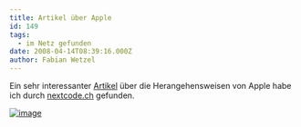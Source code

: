 ```yaml
---
title: Artikel über Apple
id: 149
tags:
  - im Netz gefunden
date: 2008-04-14T08:39:16.000Z
author: Fabian Wetzel
---
```


Ein sehr interessanter [Artikel](http://www.wired.com/techbiz/it/magazine/16-04/bz_apple?currentPage=1) &#252;ber die Herangehensweisen von Apple habe ich durch [nextcode.ch](http://nextcode.ch/archives/456) gefunden.

[![image](https://az275061.vo.msecnd.net/blogmedia/2008/04/image8.png)](http://www.wired.com/techbiz/it/magazine/16-04/bz_apple?currentPage=1)
